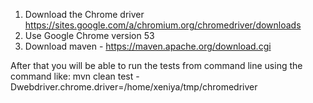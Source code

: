 1) Download the Chrome driver https://sites.google.com/a/chromium.org/chromedriver/downloads
2) Use Google Chrome version 53
3) Download maven - https://maven.apache.org/download.cgi

After that you will be able to run the tests from command line using the command like:
mvn clean test -Dwebdriver.chrome.driver=/home/xeniya/tmp/chromedriver

